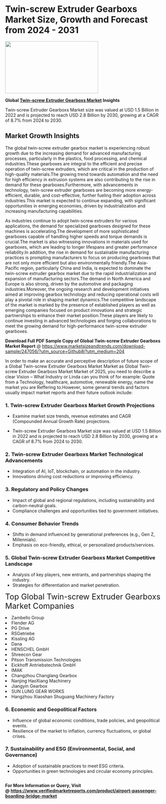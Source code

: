 <H1>Twin-screw Extruder Gearboxs Market Size, Growth and Forecast from 2024 - 2031</H1><img class="aligncenter size-medium wp-image-584254" src="https://thirdeyenews.in/wp-content/uploads/2024/09/Global-Market-Research-300x168.jpeg" alt="" width="300" height="168" /><p><strong>Global&nbsp;<a href="https://www.marketsizeandtrends.com/download-sample/247056/?utm_source=Github8j?utm_medium=204">Twin-screw Extruder Gearboxs Market</a> Insights</strong></p><p>Twin-screw Extruder Gearboxs Market size was valued at USD 1.5 Billion in 2022 and is projected to reach USD 2.8 Billion by 2030, growing at a CAGR of 8.7% from 2024 to 2030.</p><p><h2>Market Growth Insights</h2> <p>The global twin-screw extruder gearbox market is experiencing robust growth due to the increasing demand for advanced manufacturing processes, particularly in the plastics, food processing, and chemical industries.These gearboxes are integral to the efficient and precise operation of twin-screw extruders, which are critical in the production of high-quality materials.The growing trend towards automation and the need for high efficiency in extrusion systems are also contributing to the rise in demand for these gearboxes.Furthermore, with advancements in technology, twin-screw extruder gearboxes are becoming more energy-efficient, durable, and cost-effective, further fueling their adoption across industries.This market is expected to continue expanding, with significant opportunities in emerging economies, driven by industrialization and increasing manufacturing capabilities.</p> <p>As industries continue to adopt twin-screw extruders for various applications, the demand for specialized gearboxes designed for these machines is accelerating.The development of more sophisticated gearboxes capable of handling higher speeds and torque demands is crucial.The market is also witnessing innovations in materials used for gearboxes, which are leading to longer lifespans and greater performance reliability.In addition, the rise in demand for sustainable manufacturing practices is prompting manufacturers to focus on producing gearboxes that are not only more efficient but also environmentally friendly.The Asia-Pacific region, particularly China and India, is expected to dominate the twin-screw extruder gearbox market due to the rapid industrialization and expansion of manufacturing sectors.The demand in North America and Europe is also strong, driven by the automotive and packaging industries.Moreover, the ongoing research and development initiatives aimed at improving gearbox technology and reducing operational costs will play a pivotal role in shaping market dynamics.The competitive landscape of the market is marked by the presence of established players as well as emerging companies focused on product innovations and strategic partnerships to enhance their market position.These players are likely to continue investing in advanced technologies and forging collaborations to meet the growing demand for high-performance twin-screw extruder gearboxes.</p> <p><span class=""><strong>Download Full PDF Sample Copy of Global Twin-screw Extruder Gearboxs Market Report</strong> @ <a href="https://www.marketsizeandtrends.com/download-sample/247056/?utm_source=Github8j?utm_medium=204" target="_blank">https://www.marketsizeandtrends.com/download-sample/247056/?utm_source=Github8j?utm_medium=204</a></span></p><p>In order to make an accurate and perceptive description of future scope of a Global&nbsp;Twin-screw Extruder Gearboxs Market Market as Global&nbsp;Twin-screw Extruder Gearboxs Market Market of 2025, you need to describe a clear Vision &ndash; What Industry or Linda can you think of for example: Quote from a Technology, healthcare, automotive, renewable energy, name the market you are Reffering to.However, some general trends and factors usually impact market reports and their future outlook include:</p><h3>1.&nbsp;<strong>Twin-screw Extruder Gearboxs Market Growth Projections</strong></h3><ul><li>Examine market size trends, revenue estimates and CAGR (Compounded Annual Growth Rate) projections.</li><li><p>Twin-screw Extruder Gearboxs Market size was valued at USD 1.5 Billion in 2022 and is projected to reach USD 2.8 Billion by 2030, growing at a CAGR of 8.7% from 2024 to 2030.</p></li></ul><h3>2.&nbsp;<strong>Twin-screw Extruder Gearboxs Market Technological Advancements</strong></h3><ul><li>Integration of AI, IoT, blockchain, or automation in the industry.</li><li>Innovations driving cost reductions or improving efficiency.</li></ul><h3>3.&nbsp;<strong>Regulatory and Policy Changes</strong></h3><ul><li>Impact of global and regional regulations, including sustainability and carbon-neutral goals.</li><li>Compliance challenges and opportunities tied to government initiatives.</li></ul><h3>4.&nbsp;<strong>Consumer Behavior Trends</strong></h3><ul><li>Shifts in demand influenced by generational preferences (e.g., Gen Z, Millennials).</li><li>Emphasis on eco-friendly, ethical, or personalized products/services.</li></ul><h3>5.&nbsp;<strong>Global Twin-screw Extruder Gearboxs Market Competitive Landscape</strong></h3><ul><li>Analysis of key players, new entrants, and partnerships shaping the industry.</li><li>Strategies for differentiation and market penetration.</li></ul><p data-pm-slice="1 1 []"><span style="color: inherit; font-family: inherit; font-size: 25px;">Top Global Twin-screw Extruder Gearboxs Market Companies</span></p><div class="" data-test-id=""><p><li>Zambello Group</li><li> Flender AG</li><li> PG Drive</li><li> RSGetriebe</li><li> Kissling AG</li><li> Dana</li><li> HENSCHEL GmbH</li><li> Shreecon Gear</li><li> Pitson Transmission Technologies</li><li> Eickhoff Antriebstechnik GmbH</li><li> IMAK</li><li> Changzhou Changlang Gearbox</li><li> Nanjing HaoXiang Machinery</li><li> Jiangyin Gearbox</li><li> SUN LUNG GEAR WORKS</li><li> Hangzhou Xiaoshan Shuguang Machinery Factory</li></p></div><h3>6.&nbsp;<strong>Economic and Geopolitical Factors</strong></h3><ul><li>Influence of global economic conditions, trade policies, and geopolitical events.</li><li>Resilience of the market to inflation, currency fluctuations, or global crises.</li></ul><h3>7.&nbsp;<strong>Sustainability and ESG (Environmental, Social, and Governance)</strong></h3><ul><li>Adoption of sustainable practices to meet ESG criteria.</li><li>Opportunities in green technologies and circular economy principles.</li></ul><h2><strong style="font-size: 14px;">For More Information or Query, Visit @&nbsp;</strong><a style="background-color: #ffffff; font-size: 14px;" href="https://www.marketsizeandtrends.com/report/twin-screw-extruder-gearboxs-market/" target="_blank">https://www.verifiedmarketreports.com/product/airport-passenger-boarding-bridge-market</a></h2>
